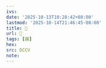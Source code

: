 ```yaml
---
ivs:
date: '2025-10-13T10:28:42+08:00'
lastmod: '2025-10-14T21:46:45-08:00'
title: 􃽪
url: 􃽪
tags: [鼷]
hex: 
src: DCCV
note:
---
```

